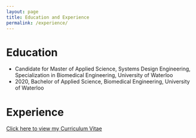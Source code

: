 ```yaml
---
layout: page
title: Education and Experience
permalink: /experience/
---
```

# Education
- Candidate for Master of Applied Science, Systems Design Engineering, Specialization in Biomedical Engineering, University of Waterloo
- 2020, Bachelor of Applied Science, Biomedical Engineering, University of Waterloo


# Experience
[Click here to view my Curriculum Vitae](data)


